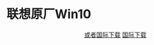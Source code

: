# 联想原厂Win10

<p align="center">
    <!-- <a class="btn" rel="noopener noreferrer" href="https://download.fuibafuyu.net/123/System/Windows/OEM/Win10-1903-Lenovo.iso">联通下载</a> -->
    <!-- <a class="btn" rel="noopener noreferrer" href="https://download.fuibafuyu.net/139/System/Windows/OEM/Win10-1903-Lenovo.iso">移动下载</a> -->
    <a class="btn" rel="noopener noreferrer" href="https://download.fuibafuyu.net/Ali/System/Windows/OEM/Win10-1903-Lenovo.iso">或者国际下载</a>
    <a class="btn" rel="noopener noreferrer" href="https://download.fuibafuyu.net/OD/System/Windows/OEM/Win10-1903-Lenovo.iso">国际下载</a>
</p>